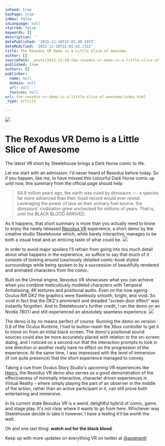 ```yaml
---
inFeed: true
hasPage: true
inNav: false
inLanguage: null
starred: false
keywords: []
description: ''
datePublished: '2015-12-18T22:01:48.297Z'
dateModified: '2015-12-18T22:01:42.731Z'
title: The Rexodus VR Demo is a Little Slice of Awesome
author: []
sourcePath: _posts/2015-12-18-the-rexodus-vr-demo-is-a-little-slice-of-awesome.md
published: true
authors: []
publisher:
  name: null
  domain: null
  url: null
  favicon: null
url: the-rexodus-vr-demo-is-a-little-slice-of-awesome/index.html
_type: Article

---
```

![](https://the-grid-user-content.s3-us-west-2.amazonaws.com/976604c1-a97e-4b56-acd4-6aee8aa161a9.png)

# The Rexodus VR Demo is a Little Slice of Awesome

The latest VR short by Steelehouse brings a Dark Horse comic to life.

Let me start with an admission: I'd never heard of Rexodus before today. So if you happen, like me, to have missed this colourful Dark Horse comic up until now, this summary from the official page should help:

> 64.9 million years ago, the earth was ruled by dinosaurs --- a species far more advanced than their fossil record would ever reveal. Leveraging the power of lava as their primary fuel source, the dinosaurs' civilization grew unchecked for millions of years. That is, until the BLACK BLOOD ARRIVED.

As it happens, that short summary is more than you actually need to know to enjoy the newly released [Rexodus VR][0] experience, a short demo by the creative studio Steelehouse which, while barely interactive, manages to be both a visual treat and an enticing taste of what could be.
![](https://the-grid-user-content.s3-us-west-2.amazonaws.com/7a49c023-d254-449c-b6f3-f25950fd05bd.png)

In order to avoid major spoilers I'll refrain from going into too much detail about what happens in the experience, so suffice to say that much of it consists of looking around luxuriously detailed comic-book styled surroundings while being spoken to by a succession of beautifully rendered and animated characters from the comic.

Built on the Unreal engine, Rexodus VR showcases what you can achieve when you combine meticulously modeled characters with Temporal Antialiasing, 4K textures and positional audio. Even on the now ageing Oculus Rift DK2 the graphics were flawlessly smooth, bright, and vivid. So vivid in fact that the DK2's prominent and dreaded "screen door effect" was instantly forgotten. And to Steelehouse's further credit, I ran the demo on an Nvidia 780Ti and still experienced an absolutely seamless experience.
![](https://the-grid-user-content.s3-us-west-2.amazonaws.com/638a3010-3c8a-47df-8150-10ab1407c321.png)

The demo is by no means perfect of course. Running the demo on version 0.8 of the Oculus Runtime, I had to button-mash the Xbox controller to get it to move on from an initial black screen. The demo's positional sound sources could also be more accurately placed with relation to the on-screen dialog, and I noticed on a second run that the interaction prompts to look in one direction or another really have no effect on the progression of the experience. At the same time, I was impressed with the level of immersion (if not quite presence) that the short experience managed to convey. 

Taking a cue from Oculus Story Studio's upcoming VR experiences like [Henry][1], the Rexodus VR demo also serves as a good demonstration of the effectiveness of minimally interactive, character driven experiences in Virtual Reality - where simply playing the part of an observer in the middle of the action, rather than an active participant in it, can still prove both entertaining and immersive. 

In its current state Rexodus VR is a weird, delightful hybrid of comic, game, and stage play. It's not clear where it wants to go from here. Whichever way Steelehouse decide to take it  however, I have a feeling it'll be worth the wait.

Oh and one last thing: **watch out for the black blood**.

Keep up with more updates on everything VR on twitter at [@augmentl][2]

[0]: https://share.oculus.com/app/rexodus-vr
[1]: https://share.oculus.com/app/henry-trailer
[2]: hjttp://twitter.com/augmentl